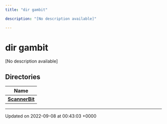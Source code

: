 ```yaml
---
title: "dir gambit"

description: "[No description available]"

---
```


# dir gambit

[No description available]

## Directories

| Name           |
| -------------- |
| **[ScannerBit](/documentation/code/files/dir_391ea3cfbc71002148701ceb06bf5672/#dir-scannerbit)**  |






-------------------------------

Updated on 2022-09-08 at 00:43:03 +0000
